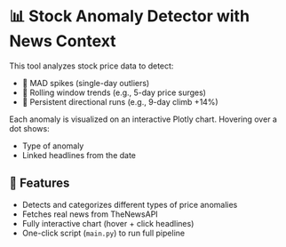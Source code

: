 # 📊 Stock Anomaly Detector with News Context

This tool analyzes stock price data to detect:
- 🔶 MAD spikes (single-day outliers)
- 🔷 Rolling window trends (e.g., 5-day price surges)
- 🔴 Persistent directional runs (e.g., 9-day climb +14%)

Each anomaly is visualized on an interactive Plotly chart. Hovering over a dot shows:
- Type of anomaly
- Linked headlines from the date

## 🚀 Features
- Detects and categorizes different types of price anomalies
- Fetches real news from TheNewsAPI
- Fully interactive chart (hover + click headlines)
- One-click script (`main.py`) to run full pipeline
